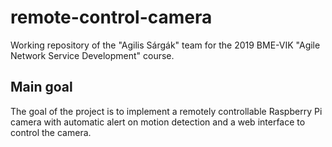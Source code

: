 # remote-control-camera
Working repository of the "Agilis Sárgák" team for the 2019 BME-VIK "Agile Network Service Development" course.

## Main goal
The goal of the project is to implement a remotely controllable Raspberry Pi camera with automatic alert on motion detection and a web interface to control the camera.
